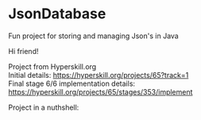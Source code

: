 # JsonDatabase
Fun project for storing and managing Json's in Java

Hi friend!

Project from Hyperskill.org <br />
Initial details: https://hyperskill.org/projects/65?track=1 <br />
Final stage 6/6 implementation details: https://hyperskill.org/projects/65/stages/353/implement <br />

Project in a nuthshell: 

